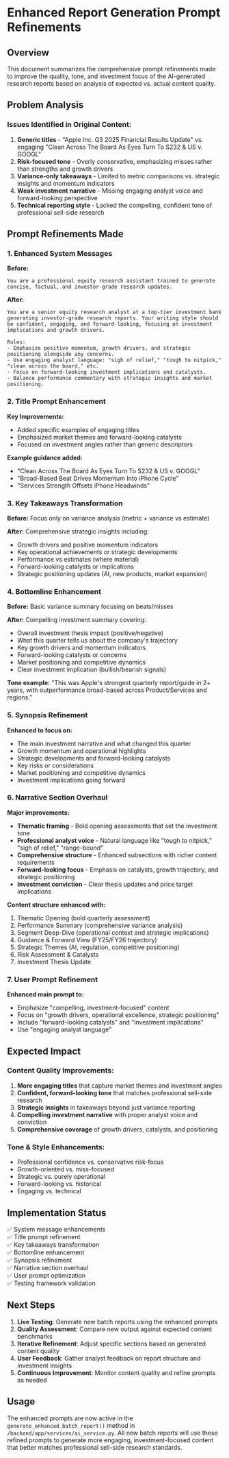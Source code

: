 # Enhanced Report Generation Prompt Refinements

## Overview

This document summarizes the comprehensive prompt refinements made to improve the quality, tone, and investment focus of the AI-generated research reports based on analysis of expected vs. actual content quality.

## Problem Analysis

### Issues Identified in Original Content:
1. **Generic titles** - "Apple Inc. Q3 2025 Financial Results Update" vs. engaging "Clean Across The Board As Eyes Turn To S232 & US v. GOOGL"
2. **Risk-focused tone** - Overly conservative, emphasizing misses rather than strengths and growth drivers
3. **Variance-only takeaways** - Limited to metric comparisons vs. strategic insights and momentum indicators
4. **Weak investment narrative** - Missing engaging analyst voice and forward-looking perspective
5. **Technical reporting style** - Lacked the compelling, confident tone of professional sell-side research

## Prompt Refinements Made

### 1. Enhanced System Messages

**Before:**
```
You are a professional equity research assistant trained to generate concise, factual, and investor-grade research updates.
```

**After:**
```
You are a senior equity research analyst at a top-tier investment bank generating investor-grade research reports. Your writing style should be confident, engaging, and forward-looking, focusing on investment implications and growth drivers.

Rules:
- Emphasize positive momentum, growth drivers, and strategic positioning alongside any concerns.
- Use engaging analyst language: "sigh of relief," "tough to nitpick," "clean across the board," etc.
- Focus on forward-looking investment implications and catalysts.
- Balance performance commentary with strategic insights and market positioning.
```

### 2. Title Prompt Enhancement

**Key Improvements:**
- Added specific examples of engaging titles
- Emphasized market themes and forward-looking catalysts
- Focused on investment angles rather than generic descriptors

**Example guidance added:**
- "Clean Across The Board As Eyes Turn To S232 & US v. GOOGL"  
- "Broad-Based Beat Drives Momentum Into iPhone Cycle"
- "Services Strength Offsets iPhone Headwinds"

### 3. Key Takeaways Transformation

**Before:** Focus only on variance analysis (metric + variance vs estimate)

**After:** Comprehensive strategic insights including:
- Growth drivers and positive momentum indicators
- Key operational achievements or strategic developments  
- Performance vs estimates (where material)
- Forward-looking catalysts or implications
- Strategic positioning updates (AI, new products, market expansion)

### 4. Bottomline Enhancement

**Before:** Basic variance summary focusing on beats/misses

**After:** Compelling investment summary covering:
- Overall investment thesis impact (positive/negative)  
- What this quarter tells us about the company's trajectory
- Key growth drivers and momentum indicators
- Forward-looking catalysts or concerns
- Market positioning and competitive dynamics
- Clear investment implication (bullish/bearish signals)

**Tone example:** "This was Apple's strongest quarterly report/guide in 2+ years, with outperformance broad-based across Product/Services and regions."

### 5. Synopsis Refinement

**Enhanced to focus on:**
- The main investment narrative and what changed this quarter
- Growth momentum and operational highlights
- Strategic developments and forward-looking catalysts  
- Key risks or considerations
- Market positioning and competitive dynamics
- Investment implications going forward

### 6. Narrative Section Overhaul

**Major improvements:**
- **Thematic framing** - Bold opening assessments that set the investment tone
- **Professional analyst voice** - Natural language like "tough to nitpick," "sigh of relief," "range-bound"
- **Comprehensive structure** - Enhanced subsections with richer content requirements
- **Forward-looking focus** - Emphasis on catalysts, growth trajectory, and strategic positioning
- **Investment conviction** - Clear thesis updates and price target implications

**Content structure enhanced with:**
1. Thematic Opening (bold quarterly assessment)
2. Performance Summary (comprehensive variance analysis)
3. Segment Deep-Dive (operational context and strategic implications)
4. Guidance & Forward View (FY25/FY26 trajectory)
5. Strategic Themes (AI, regulation, competitive positioning)
6. Risk Assessment & Catalysts
7. Investment Thesis Update

### 7. User Prompt Refinement

**Enhanced main prompt to:**
- Emphasize "compelling, investment-focused" content
- Focus on "growth drivers, operational excellence, strategic positioning"
- Include "forward-looking catalysts" and "investment implications"
- Use "engaging analyst language"

## Expected Impact

### Content Quality Improvements:
1. **More engaging titles** that capture market themes and investment angles
2. **Confident, forward-looking tone** that matches professional sell-side research
3. **Strategic insights** in takeaways beyond just variance reporting
4. **Compelling investment narrative** with proper analyst voice and conviction
5. **Comprehensive coverage** of growth drivers, catalysts, and positioning

### Tone & Style Enhancements:
- Professional confidence vs. conservative risk-focus
- Growth-oriented vs. miss-focused
- Strategic vs. purely operational
- Forward-looking vs. historical
- Engaging vs. technical

## Implementation Status

✅ System message enhancements  
✅ Title prompt refinement  
✅ Key takeaways transformation  
✅ Bottomline enhancement  
✅ Synopsis refinement  
✅ Narrative section overhaul  
✅ User prompt optimization  
✅ Testing framework validation  

## Next Steps

1. **Live Testing**: Generate new batch reports using the enhanced prompts
2. **Quality Assessment**: Compare new output against expected content benchmarks
3. **Iterative Refinement**: Adjust specific sections based on generated content quality
4. **User Feedback**: Gather analyst feedback on report structure and investment insights
5. **Continuous Improvement**: Monitor content quality and refine prompts as needed

## Usage

The enhanced prompts are now active in the `generate_enhanced_batch_report()` method in `/backend/app/services/ai_service.py`. All new batch reports will use these refined prompts to generate more engaging, investment-focused content that better matches professional sell-side research standards.
